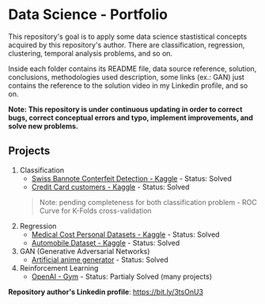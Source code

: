 # Data Science - Portfolio

This repository's goal is to apply some data science stastistical concepts acquired by this repository's author.
There are classification, regression, clustering, temporal analysis problems, and so on.

Inside each folder contains its README file, data source reference, solution, conclusions, methodologies used description, some links (ex.: GAN) just contains the reference to the solution video in my Linkedin profile, and so on.

**Note: This repository is under continuous updating in order to correct bugs, correct conceptual errors and typo, implement improvements, and solve new problems.**

## Projects
1. Classification
   - [Swiss Bannote Conterfeit Detection - Kaggle](classification/swiss_banknote) - Status: Solved 
   - [Credit Card customers - Kaggle](classification/credit_card_customers) - Status: Solved 
   > Note: pending completeness for both classification problem - ROC Curve for K-Folds cross-validation
2. Regression
   - [Medical Cost Personal Datasets - Kaggle](regression/insurance_forecast) - Status: Solved 
   - [Automobile Dataset - Kaggle]() - Status: Solved 
3. GAN (Generative Adversarial Networks)
   - [Artificial anime generator](https://bit.ly/3sVqOE1) - Status: Solved 
4. Reinforcement Learning
   - [OpenAI - Gym](https://github.com/TheVini/ReinforcementLearning_OpenAI) - Status: Partialy Solved (many projects)

**Repository author's Linkedin profile**: https://bit.ly/3tsOnU3
